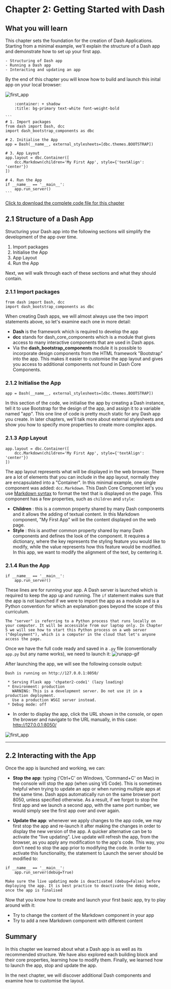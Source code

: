 # Chapter 2: Getting Started with Dash

## What you will learn
This chapter sets the foundation for the creation of Dash Applications. Starting from a minimal example, we'll explain the structure of a Dash app and demonstrate how to set up your first app. 

```{admonition} Learning Intentions
- Structuring of Dash app
- Running a Dash app
- Interacting and updating an app
```

By the end of this chapter you will know how to build and launch this inital app on your local browser:

![first_app](./ch2_files/chap2-1.png)

````{dropdown} See Code
    :container: + shadow
    :title: bg-primary text-white font-weight-bold
  
```
# 1. Import packages
from dash import Dash, dcc
import dash_bootstrap_components as dbc

# 2. Initialise the App
app = Dash(__name__, external_stylesheets=[dbc.themes.BOOTSTRAP])

# 3. App Layout
app.layout = dbc.Container([
    dcc.Markdown(children='My First App', style={'textAlign': 'center'})
])

# 4. Run the App
if __name__ == '__main__':
    app.run_server()
```

````

[Click to download the complete code file for this chapter](https://raw.githubusercontent.com/open-resources/dash_curriculum/main/tutorial/part1/ch2_files/chapter2_app.py)

## 2.1 Structure of a Dash App
Structuring your Dash app into the following sections will simplify the development of the app over time.
1) Import packages
2) Initialise the App
3) App Layout
4) Run the App

Next, we will walk through each of these sections and what they should contain.

### 2.1.1 Import packages
```
from dash import Dash, dcc
import dash_bootstrap_components as dbc
```
When creating Dash apps, we will almost always use the two import statements above, so let's examine each one in more detail:
- **Dash** is the framework which is required to develop the app
- **dcc** stands for dash_core_components which is a module that gives access to many interactive components that are used in Dash apps.
- Via the **dash_bootstrap_components** module it is possible to incorporate design components from the HTML framework "Bootstrap" into the app. This makes it easier to customise the app layout and gives you access to additional components not found in Dash Core Components.

### 2.1.2 Initialise the App
```
app = Dash(__name__, external_stylesheets=[dbc.themes.BOOTSTRAP])
```
In this section of the code, we initialise the app by creating a Dash instance, tell it to use Bootstrap for the design of the app, and assign it to a variable named "app".
This one line of code is pretty much static for any Dash app you create. In later chapters, we'll talk more about external stylesheets and show you how to specify more properties to create more complex apps. 

### 2.1.3 App Layout
```
app.layout = dbc.Container([
    dcc.Markdown(children='My First App', style={'textAlign': 'center'})
])
```
The app layout represents what will be displayed in the web browser. There are a lot of elements that you can include in the app layout, normally they are encapsulated into a "Container". In this minimal example, one single component was added: `dcc.Markdown`. This Dash Core Component let's you use [Markdown syntax](https://commonmark.org/help/) to format the text that is displayed on the page. This component has a few properties, such as `children` and `style`:
- **Children** : this is a common property shared by many Dash components and it allows the adding of textual content. In this Markdown component, "My First App" will be the content displayed on the web page.
- **Style** : this is another common property shared by many Dash components and defines the look of the component. It requires a dictionary, where the key represents the styling feature you would like to modify, while the value represents how this feature would be modified. In this app, we want to modify the alignment of the text, by centering it.

### 2.1.4 Run the App
```
if __name__ == '__main__':
    app.run_server()
```
These lines are for running your app. A Dash server is launched which is required to keep the app up and running. The `if` statement makes sure that the app is not launched if we were to import the app as a module and is a Python convention for which an explanation goes beyond the scope of this curriculum.

```{note}
The "server" is referring to a Python process that runs locally on your computer. It will be accessible from our laptop only. In Chapter 5 we will see how to start this Python process on a web server ("deployment"), which is a computer in the cloud that let's anyone access the page.
```

Once we have the full code ready and saved in a `.py` file (conventionally `app.py` but any name works), we need to launch it:
![runapp-gif](./ch2_files/chap2-gif1.gif)

After launching the app, we will see the following console output:
```
Dash is running on http://127.0.0.1:8050/

 * Serving Flask app 'chpater2-code1' (lazy loading)
 * Environment: production
   WARNING: This is a development server. Do not use it in a production deployment.
   Use a production WSGI server instead.
 * Debug mode: off
```
- In order to display the app, click the URL shown in the console, or open the browser and navigate to the URL manually, in this case: http://127.0.0.1:8050/

![first_app](./ch2_files/chap2-1.png)

---

## 2.2 Interacting with the App
Once the app is launched and working, we can:
  - **Stop the app**: typing ('Ctrl+C' on Windows, 'Command+C' on Mac) in the console will stop the app (when using VS Code). This is sometimes helpful when trying to update an app or when running multiple apps at the same time. Dash apps automatically run on the same browser port 8050, unless specified otherwise. As a result, if we forgot to stop the first app and we launch a second app, with the same port number, we would simply see the first app over and over again.

  - **Update the app**: whenever we apply changes to the app code, we may first stop the app and re-launch it after making the changes in order to display the new version of the app. A quicker alternative can be to activate the "live updating". Live update will refresh the app, from the browser, as you apply any modification to the app's code. This way, you don't need to stop the app prior to modifying the code. In order to activate this functionality, the statement to Launch the server should be modified to:
```
if __name__ == '__main__':
    app.run_server(debug=True)
```

```{attention}
Make sure the live updating mode is deactivated (debug=False) before deploying the app. It is best practice to deactivate the debug mode, once the app is finalised
```

Now that you know how to create and launch your first basic app, try to play around with it:
- Try to change the content of the Markdown component in your app
- Try to add a new Markdown component with different content

## Summary
In this chapter we learned about what a Dash app is as well as its recommended structure. We have also explored each building block and their core properties, learning how to modify them. Finally, we learned how to launch the app, stop and update the app.

In the next chapter, we will discover additional Dash components and examine how to customise the layout.

